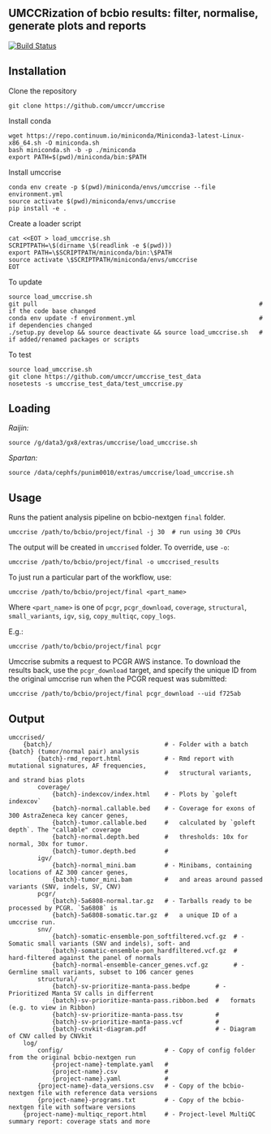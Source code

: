 UMCCRization of bcbio results: filter, normalise, generate plots and reports
----------------------------------------------------------------------------

[![Build Status](https://travis-ci.org/umccr/umccrise.svg?branch=master)](https://travis-ci.org/umccr/umccrise)

## Installation

Clone the repository
```
git clone https://github.com/umccr/umccrise
```

Install conda
```
wget https://repo.continuum.io/miniconda/Miniconda3-latest-Linux-x86_64.sh -O miniconda.sh
bash miniconda.sh -b -p ./miniconda
export PATH=$(pwd)/miniconda/bin:$PATH
```

Install umccrise
```
conda env create -p $(pwd)/miniconda/envs/umccrise --file environment.yml
source activate $(pwd)/miniconda/envs/umccrise
pip install -e .
```

Create a loader script
```
cat <<EOT > load_umccrise.sh
SCRIPTPATH=\$(dirname \$(readlink -e $(pwd)))
export PATH=\$SCRIPTPATH/miniconda/bin:\$PATH
source activate \$SCRIPTPATH/miniconda/envs/umccrise
EOT
```

To update
```
source load_umccrise.sh
git pull                                                             # if the code base changed
conda env update -f environment.yml                                  # if dependencies changed
./setup.py develop && source deactivate && source load_umccrise.sh   # if added/renamed packages or scripts
```

To test
```
source load_umccrise.sh
git clone https://github.com/umccr/umccrise_test_data
nosetests -s umccrise_test_data/test_umccrise.py
```

## Loading

*Raijin:*
```
source /g/data3/gx8/extras/umccrise/load_umccrise.sh
```

*Spartan:*
```
source /data/cephfs/punim0010/extras/umccrise/load_umccrise.sh
```

## Usage

Runs the patient analysis pipeline on bcbio-nextgen `final` folder.

```
umccrise /path/to/bcbio/project/final -j 30  # run using 30 CPUs
```

The output will be created in `umccrised` folder. To override, use `-o`:
```
umccrise /path/to/bcbio/project/final -o umccrised_results
```

To just run a particular part of the workflow, use:
```
umccrise /path/to/bcbio/project/final <part_name>
```
Where `<part_name>` is one of `pcgr`, `pcgr_download`, `coverage`, `structural`, `small_variants`, `igv`, `sig`, `copy_multiqc`, `copy_logs`.

E.g.:
```
umccrise /path/to/bcbio/project/final pcgr
```

Umccrise submits a request to PCGR AWS instance. To download the results back, use the `pcgr_download` target, and specify the unique ID from the original umccrise run when the PCGR request was submitted:
```
umccrise /path/to/bcbio/project/final pcgr_download --uid f725ab
```

## Output

```
umccrised/
    {batch}/                               # - Folder with a batch {batch} (tumor/normal pair) analysis
        {batch}-rmd_report.html            # - Rmd report with mutational signatures, AF frequencies,
                                           #   structural variants, and strand bias plots
        coverage/
            {batch}-indexcov/index.html    # - Plots by `goleft indexcov`
            {batch}-normal.callable.bed    # - Coverage for exons of 300 AstraZeneca key cancer genes,
            {batch}-tumor.callable.bed     #   calculated by `goleft depth`. The "callable" coverage
            {batch}-normal.depth.bed       #   thresholds: 10x for normal, 30x for tumor.
            {batch}-tumor.depth.bed        #       
        igv/ 
            {batch}-normal_mini.bam        # - Minibams, containing locations of AZ 300 cancer genes,
            {batch}-tumor_mini.bam         #   and areas around passed variants (SNV, indels, SV, CNV)
        pcgr/
            {batch}-5a6808-normal.tar.gz   # - Tarballs ready to be processed by PCGR. `5a6808` is
            {batch}-5a6808-somatic.tar.gz  #   a unique ID of a umccrise run.
        snv/
            {batch}-somatic-ensemble-pon_softfiltered.vcf.gz  # - Somatic small variants (SNV and indels), soft- and
            {batch}-somatic-ensemble-pon_hardfiltered.vcf.gz  #   hard-filtered against the panel of normals
            {batch}-normal-ensemble-cancer_genes.vcf.gz       # - Germline small variants, subset to 106 cancer genes
        structural/
            {batch}-sv-prioritize-manta-pass.bedpe       # - Prioritized Manta SV calls in differrent
            {batch}-sv-prioritize-manta-pass.ribbon.bed  #   formats (e.g. to view in Ribbon)
            {batch}-sv-prioritize-manta-pass.tsv         #
            {batch}-sv-prioritize-manta-pass.vcf         #
            {batch}-cnvkit-diagram.pdf                   # - Diagram of CNV called by CNVkit
    log/
        config/                            # - Copy of config folder from the original bcbio-nextgen run
            {project-name}-template.yaml   #
            {project-name}.csv             #
            {project-name}.yaml            #
        {project-name}-data_versions.csv   # - Copy of the bcbio-nextgen file with reference data versions
        {project-name}-programs.txt        # - Copy of the bcbio-nextgen file with software versions
    {project-name}-multiqc_report.html     # - Project-level MultiQC summary report: coverage stats and more
```

